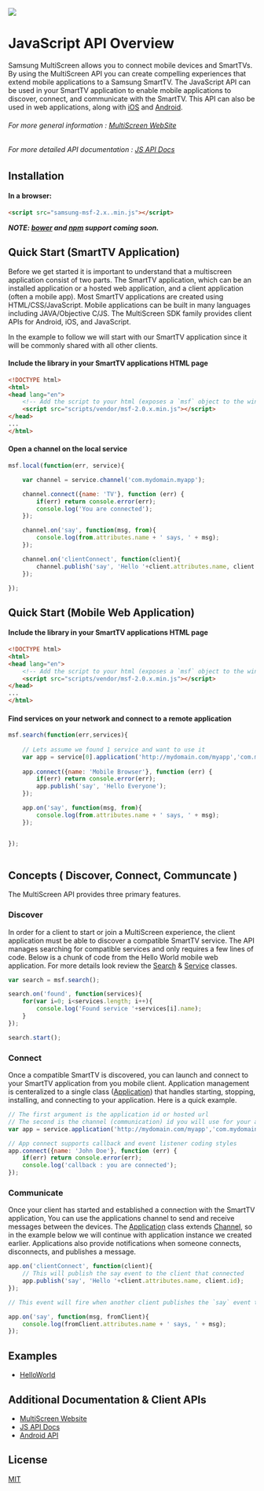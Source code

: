 ![](http://multiscreen.samsung.com/downloads/msf-logo.png)
# JavaScript API Overview

Samsung MultiScreen allows you to connect mobile devices and SmartTVs. By using the MultiScreen API you can create compelling experiences that extend mobile applications to a Samsung SmartTV. The JavaScript API can be used in your SmartTV application to enable mobile applications to discover, connect, and communicate with the SmartTV. This API can also be used in web applications,
along with [iOS](https://github.com/MultiScreenSDK/multiscreen-ios) and [Android](https://github.com/MultiScreenSDK/multiscreen-android).

###### For more general information : [MultiScreen WebSite](http://multiscreen.samsung.com )
###### For more detailed API documentation : [JS API Docs](docs/api.md)


## Installation

#### In a browser:
```html
<script src="samsung-msf-2.x..min.js"></script>
```
<!--
#### Using Bower:
```bash
$ bower install samsung-msf-js
```

#### Using npm ( browserify / webpack )
```bash
$ npm install samsung-msf-js --save-dev
```
-->

**_NOTE: [bower](http://bower.io/) and [npm](https://www.npmjs.com/) support coming soon._**

## Quick Start (SmartTV Application)

  Before we get started it is important to understand that a multiscreen application consist of two parts. The SmartTV application, which can be an installed application or a hosted web application, and a client application (often a mobile app). Most SmartTV applications are created using HTML/CSS/JavaScript. Mobile applications can be built in many languages including JAVA/Objective C/JS. The MultiScreen SDK family provides client APIs for Android, iOS, and JavaScript.

  In the example to follow we will start with our SmartTV application since it will be commonly shared with all other clients.

#### Include the library in your SmartTV applications HTML page
```html
<!DOCTYPE html>
<html>
<head lang="en">
    <!-- Add the script to your html (exposes a `msf` object to the window) -->
    <script src="scripts/vendor/msf-2.0.x.min.js"></script>
</head>
...
</html>

```
#### Open a channel on the local service
```javascript
msf.local(function(err, service){

	var channel = service.channel('com.mydomain.myapp');

    channel.connect({name: 'TV'}, function (err) {
        if(err) return console.error(err);
		console.log('You are connected');
    });

    channel.on('say', function(msg, from){
        console.log(from.attributes.name + ' says, ' + msg);
    });

    channel.on('clientConnect', function(client){
        channel.publish('say', 'Hello '+client.attributes.name, client.id);
    });

});

```


## Quick Start (Mobile Web Application)

#### Include the library in your SmartTV applications HTML page
```html
<!DOCTYPE html>
<html>
<head lang="en">
    <!-- Add the script to your html (exposes a `msf` object to the window) -->
    <script src="scripts/vendor/msf-2.0.x.min.js"></script>
</head>
...
</html>

```
#### Find services on your network and connect to a remote application
```javascript
msf.search(function(err,services){
	
	// Lets assume we found 1 service and want to use it
	var app = service[0].application('http://mydomain.com/myapp','com.mydomain.myapp');
	
	app.connect({name: 'Mobile Browser'}, function (err) {
	    if(err) return console.error(err);
		app.publish('say', 'Hello Everyone');
	});

	app.on('say', function(msg, from){
        console.log(from.attributes.name + ' says, ' + msg);
    });


});
 
```

## Concepts ( Discover, Connect, Communcate )

The MultiScreen API provides three primary features. 


### Discover

In order for a client to start or join a MultiScreen experience, the client application must be able to discover a compatible SmartTV service. The API manages searching for compatible services and only requires a few lines of code. Below is a chunk of code from the Hello World mobile web application. For more details look review the [Search](docs/api.md#Search) & [Service](docs/api.md#Service) classes.

```javascript
var search = msf.search();

search.on('found', function(services){
    for(var i=0; i<services.length; i++){
		console.log('Found service '+services[i].name);
	}
});

search.start(); 

```

### Connect

Once a compatible SmartTV is discovered, you can launch and connect to your SmartTV application from you mobile client. Application management is centeralized to a single class ([Application](docs/api.md#Application)) that handles starting, stopping, installing, and connecting to your application. Here is a quick example.

```javascript
// The first argument is the application id or hosted url
// The second is the channel (communication) id you will use for your application
var app = service.application('http://mydomain.com/myapp','com.mydomain.myapp');

// App connect supports callback and event listener coding styles
app.connect({name: 'John Doe'}, function (err) {
    if(err) return console.error(err);
	console.log('callback : you are connected');
});

```

### Communicate

Once your client has started and established a connection with the SmartTV application, You can use the applications channel to send and receive messages between the devices. The [Application](docs/api.md#Application) class extends [Channel](docs/api.md#Channel), so in the example below we will continue with application instance we created earlier. Applications also provide notifications when someone connects, disconnects, and publishes a message. 

```javascript
app.on('clientConnect', function(client){
	// This will publish the say event to the client that connected 
    app.publish('say', 'Hello '+client.attributes.name, client.id);
});

// This event will fire when another client publishes the `say` event to a target including your client

app.on('say', function(msg, fromClient){
    console.log(fromClient.attributes.name + ' says, ' + msg);
});

```

## Examples

  * [HelloWorld](https://github.com/MultiScreenSDK/multiscreen-helloworld-js)

## Additional Documentation & Client APIs

  * [MultiScreen Website](http://multiscreen.samsung.com/)
  * [JS API Docs](https://github.com/MultiScreenSDK/multiscreen-js)
  * [Android API](https://github.com/MultiScreenSDK/multiscreen-android)


## License

  [MIT](LICENSE.txt)
